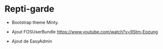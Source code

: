 # Repti-garde

- Bootstrap theme Minty.

- Ajout FOSUserBundle
https://www.youtube.com/watch?v=9Stm-Eqzung

- Ajout de EasyAdmin

